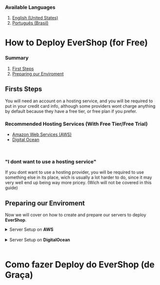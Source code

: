 ### Available Languages

1. [English (United States)](#en-US)
2. [Português (Brasil)](#pt-BR)

# How to Deploy **EverShop** (for Free) <a id="en-US"></a>

### Summary
1. [First Steps](#en-US-First-Steps)
2. [Preparing our Enviroment](#en-US-Preparing-our-Enviroment)

## Firsts Steps <a id="en-US-First-Steps"></a>
You will need an account on a hosting service, and you will be required to put in your credit card info, although some providers wont charge anything by default because they have a free tier, or free plan if you prefer.

### Recommended Hosting Services (With **Free Tier**/**Free Trial**)
- [Amazon Web Services (AWS)](https://aws.amazon.com/free/)
- [Digital Ocean](https://www.digitalocean.com/)

</br>

### "I dont want to use a hosting service"
If you dont want to use a hosting provider, you will be required to use something else in its place, wich is usually a lot harder to do, since it may very well end up being way more pricey. (Wich will not be covered in this guide)

## Preparing our Enviroment <a id="en-US-Preparing-our-Enviroment"></a>
Now we will cover on how to create and prepare our servers to deploy **EverShop**.

<details>
<summary>Server Setup on <strong>AWS</strong></summary>

Content
</details>

</br>

<details>
<summary>Server Setup on <strong>DigitalOcean</strong></summary>

Content
</details>


</br>

# Como fazer Deploy do **EverShop** (de Graça) <a id="pt-BR"></a>
